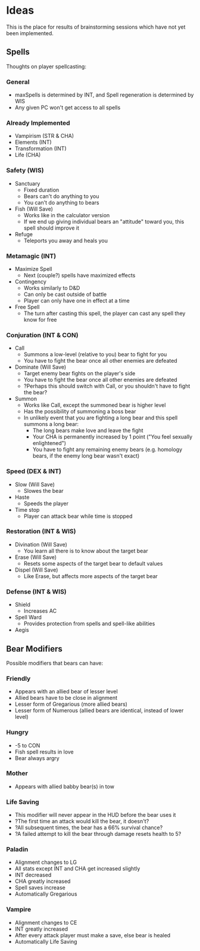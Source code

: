 # Ideas
This is the place for results of brainstorming sessions which have not yet been implemented.

## Spells
Thoughts on player spellcasting:

### General
* maxSpells is determined by INT, and Spell regeneration is determined by WIS
* Any given PC won't get access to all spells

### Already Implemented
* Vampirism (STR & CHA)
* Elements (INT)
* Transformation (INT)
* Life (CHA)

### Safety (WIS)
* Sanctuary
  * Fixed duration
  * Bears can't do anything to you
  * You can't do anything to bears
* Fish (Will Save)
  * Works like in the calculator version
  * If we end up giving individual bears an "attitude" toward you, this spell should improve it
* Refuge
  * Teleports you away and heals you

### Metamagic (INT)
* Maximize Spell
  * Next (couple?) spells have maximized effects
* Contingency
  * Works similarly to D&D
  * Can only be cast outside of battle
  * Player can only have one in effect at a time
* Free Spell
  * The turn after casting this spell, the player can cast any spell they know for free

### Conjuration (INT & CON)
* Call
  * Summons a low-level (relative to you) bear to fight for you
  * You have to fight the bear once all other enemies are defeated
* Dominate (Will Save)
  * Target enemy bear fights on the player's side
  * You have to fight the bear once all other enemies are defeated
  * ?Perhaps this should switch with Call, or you shouldn't have to fight the bear?
* Summon
  * Works like Call, except the summoned bear is higher level
  * Has the possibility of summoning a boss bear
  * In unlikely event that you are fighting a long bear and this spell summons a long bear:
    * The long bears make love and leave the fight
    * Your CHA is permanently increased by 1 point ("You feel sexually enlightened")
    * You have to fight any remaining enemy bears (e.g. homology bears, if the enemy long bear wasn't exact)

### Speed (DEX & INT)
* Slow (Will Save)
  * Slowes the bear
* Haste
  * Speeds the player
* Time stop
  * Player can attack bear while time is stopped

### Restoration (INT & WIS)
* Divination (Will Save)
  * You learn all there is to know about the target bear
* Erase (Will Save)
  * Resets some aspects of the target bear to default values
* Dispel (Will Save)
  * Like Erase, but affects more aspects of the target bear

### Defense (INT & WIS)
* Shield
  * Increases AC
* Spell Ward
  * Provides protection from spells and spell-like abilities
* Aegis
  

## Bear Modifiers
Possible modifiers that bears can have:

### Friendly
* Appears with an allied bear of lesser level
* Allied bears have to be close in alignment
* Lesser form of Gregarious (more allied bears)
* Lesser form of Numerous (allied bears are identical, instead of lower level)

### Hungry
* -5 to CON
* Fish spell results in love
* Bear always argry

### Mother
* Appears with allied babby bear(s) in tow

### Life Saving
* This modifier will never appear in the HUD before the bear uses it
* ?The first time an attack would kill the bear, it doesn't?
* ?All subsequent times, the bear has a 66% survival chance?
* ?A failed attempt to kill the bear through damage resets health to 5?

### Paladin
* Alignment changes to LG
* All stats except INT and CHA get increased slightly
* INT decreased
* CHA greatly increased
* Spell saves increase
* Automatically Gregarious

### Vampire
* Alignment changes to CE
* INT greatly increased
* After every attack player must make a save, else bear is healed
* Automatically Life Saving
